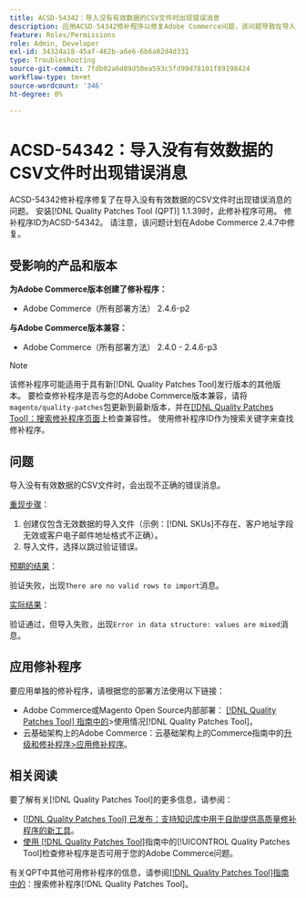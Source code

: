 ```yaml
---
title: ACSD-54342：导入没有有效数据的CSV文件时出现错误消息
description: 应用ACSD-54342修补程序以修复Adobe Commerce问题，该问题导致在导入没有有效数据的CSV文件时出现不正确的错误消息。
feature: Roles/Permissions
role: Admin, Developer
exl-id: 34324a18-45af-462b-a6e6-6b6a02d4d331
type: Troubleshooting
source-git-commit: 7fdb02a6d89d50ea593c5fd99d78101f89198424
workflow-type: tm+mt
source-wordcount: '346'
ht-degree: 0%

---
```


# ACSD-54342：导入没有有效数据的CSV文件时出现错误消息

ACSD-54342修补程序修复了在导入没有有效数据的CSV文件时出现错误消息的问题。 安装[!DNL Quality Patches Tool (QPT)] 1.1.39时，此修补程序可用。 修补程序ID为ACSD-54342。 请注意，该问题计划在Adobe Commerce 2.4.7中修复。

## 受影响的产品和版本

**为Adobe Commerce版本创建了修补程序：**

* Adobe Commerce（所有部署方法） 2.4.6-p2

**与Adobe Commerce版本兼容：**

* Adobe Commerce（所有部署方法） 2.4.0 - 2.4.6-p3

>[!NOTE]
>
>该修补程序可能适用于具有新[!DNL Quality Patches Tool]发行版本的其他版本。 要检查修补程序是否与您的Adobe Commerce版本兼容，请将`magento/quality-patches`包更新到最新版本，并在[[!DNL Quality Patches Tool]：搜索修补程序页面](https://experienceleague.adobe.com/tools/commerce-quality-patches/index.html?lang=zh-Hans)上检查兼容性。 使用修补程序ID作为搜索关键字来查找修补程序。

## 问题

导入没有有效数据的CSV文件时，会出现不正确的错误消息。

<u>重现步骤</u>：

1. 创建仅包含无效数据的导入文件（示例：[!DNL SKUs]不存在、客户地址字段无效或客户电子邮件地址格式不正确）。
1. 导入文件，选择以跳过验证错误。

<u>预期的结果</u>：

验证失败，出现`There are no valid rows to import`消息。

<u>实际结果</u>：

验证通过，但导入失败，出现`Error in data structure: values are mixed`消息。

## 应用修补程序

要应用单独的修补程序，请根据您的部署方法使用以下链接：

* Adobe Commerce或Magento Open Source内部部署： [[!DNL Quality Patches Tool] 指南中的](/help/tools/quality-patches-tool/usage.md)>使用情况[!DNL Quality Patches Tool]。
* 云基础架构上的Adobe Commerce：云基础架构上的Commerce指南中的[升级和修补程序>应用修补程序](https://experienceleague.adobe.com/docs/commerce-cloud-service/user-guide/develop/upgrade/apply-patches.html?lang=zh-Hans)。

## 相关阅读

要了解有关[!DNL Quality Patches Tool]的更多信息，请参阅：

* [[!DNL Quality Patches Tool] 已发布：支持知识库中用于自助提供高质量修补程序的新工具](https://experienceleague.adobe.com/zh-hans/docs/commerce-operations/tools/quality-patches-tool/quality-patches-tool-to-self-serve-quality-patches)。
* [使用 [!DNL Quality Patches Tool]](/help/tools/quality-patches-tool/patches-available-in-qpt/check-patch-for-magento-issue-with-magento-quality-patches.md)指南中的[!UICONTROL Quality Patches Tool]检查修补程序是否可用于您的Adobe Commerce问题。


有关QPT中其他可用修补程序的信息，请参阅[[!DNL Quality Patches Tool]指南中的](https://experienceleague.adobe.com/tools/commerce-quality-patches/index.html?lang=zh-Hans)：搜索修补程序[!DNL Quality Patches Tool]。
